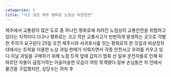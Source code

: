 ```yaml
---
categories: h
title: "사고 잦은 제주 평화로 노점상 위험천만"
---
```

제주에서 교통량이 많은 도로 중 하나인 평화로에 차려진 노점상이 교통안전을 위협하고 있다는 지적이다.더구나 평화로는 크고 작은 교통사고가 빈번하게 발생하는 곳으로 각별한 주의가 요구된다.25일 오전 제주시와 서귀포시를 잇는 평화로의 한 갓길과 비상정차대에서는 트럭을 이용한 노상 과일 판매가 이뤄지면서 각종 안전사고 우려를 키우고 있다.이날 과일을 구매하기 위해 노점 트럭 앞에 갑자기 멈춰 선 일부 운전자들로 인해 뒤따르던 차들이 급정거하는 아슬아슬한 모습이 여럿 목격됐다.일부 손님들은 차 안에서 물건을 구입했지만, 상당수는 하차 후